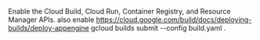 Enable the Cloud Build, Cloud Run, Container Registry, and Resource Manager APIs.
also enable https://cloud.google.com/build/docs/deploying-builds/deploy-appengine
gcloud builds submit --config build.yaml .
